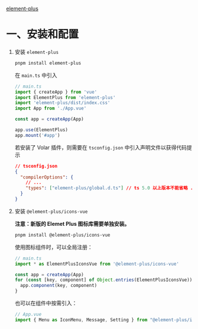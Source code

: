 [element-plus](https://element-plus.org/zh-CN/)

# 一、安装和配置

1. 安装 `element-plus`

   ```bash
   pnpm install element-plus
   ```

   在 `main.ts` 中引入

   ```typescript
   // main.ts
   import { createApp } from 'vue'
   import ElementPlus from 'element-plus'
   import 'element-plus/dist/index.css'
   import App from './App.vue'
   
   const app = createApp(App)
   
   app.use(ElementPlus)
   app.mount('#app')
   ```

   若安装了 Volar 插件，则需要在 `tsconfig.json` 中引入声明文件以获得代码提示

   ```json
   // tsconfig.json
   {
     "compilerOptions": {
       // ...
       "types": ["element-plus/global.d.ts"] // ts 5.0 以上版本不能省略 .d.ts
     }
   }
   ```

   

2. 安装 `@element-plus/icons-vue`

   **注意：新版的 Elemet Plus 图标库需要单独安装。**

   ```bash
   pnpm install @element-plus/icons-vue
   ```

   使用图标组件时，可以全局注册：

   ```typescript
   // main.ts
   import * as ElementPlusIconsVue from '@element-plus/icons-vue'
   
   const app = createApp(App)
   for (const [key, component] of Object.entries(ElementPlusIconsVue)) {
     app.component(key, component)
   }
   ```

   也可以在组件中按需引入：

   ```typescript
   // App.vue
   import { Menu as IconMenu, Message, Setting } from "@element-plus/icons-vue";
   ```

   
